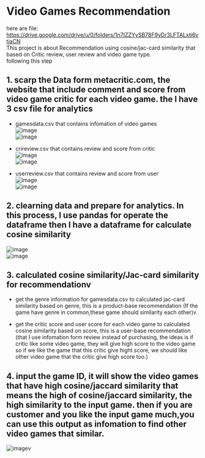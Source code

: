 # Video Games Recommendation
here are file: https://drive.google.com/drive/u/0/folders/1n7IZZYySB78F9yDr3LFTALxti6vtjaCN <br/>
This project is about Recommendation using cosine/jac-card similarity that based on Critic review, user review and video game type. <br/>
following this step<br/>

## 1. scarp the Data form metacritic.com, the website that include comment and score from video game critic for each video game. the I have 3 csv file for analytics<br/>
- gamesdata.csv that contains infomation of video games<br/>
![image](https://user-images.githubusercontent.com/118603598/211808425-e0557625-b186-4cc7-8348-2bcbc82b31cb.png)<br/>
![image](https://user-images.githubusercontent.com/118603598/211808535-53e2761b-0360-4699-8139-8d1d6aa6793d.png)<br/>

- crireview.csv that contains review and score from critic<br/>
![image](https://user-images.githubusercontent.com/118603598/211808638-0a8028e1-9ad0-42e2-9d92-cb447628a125.png)<br/>
![image](https://user-images.githubusercontent.com/118603598/211809332-1f3d70d0-a047-403c-a93f-e62215365401.png)<br/>

- userreview.csv that contains review and score from user<br/>
![image](https://user-images.githubusercontent.com/118603598/211808732-748d257c-6eab-4fb8-840c-9e51ea2bba1c.png)<br/>
![image](https://user-images.githubusercontent.com/118603598/211809424-248eafac-cae4-420d-a9b4-40eeb563f093.png)<br/>

## 2. clearning data and prepare for analytics. In this process, I use pandas for operate the dataframe then I have a dataframe for calculate cosine similarity<br/>
![image](https://user-images.githubusercontent.com/118603598/211809659-7d2902e3-7699-47a5-9072-f741305dd1db.png)<br/>
![image](https://user-images.githubusercontent.com/118603598/211810020-38ff187d-c449-43b9-a3be-3e833bc22080.png)<br/>


## 3. calculated cosine similarity/Jac-card similarity for recommendationv
- get the genre information for gamesdata.csv to calculated jac-card similarity based on genre, this is a product-base recommendation (If the game have genre in common,these game should similarity each other)v

- get the critic score and user score for each video game to calculated cosine similarity based on score, this is a user-base recommendation (that I use infomation form review instead of purchasing, the ideas is if critic like some video game, they will give high score to the video game so if we like the game that this critic give hight score, we should like other video game that the critic give high score too.)<br/>

## 4. input the game ID, it will show the video games that have high cosine/jaccard similarity that means the high of cosine/jaccard similarity, the high similarity to the input game. then if you are customer and you like the input game much,you can use this output as infomation to find other video games that similar.<br/>
![image](https://user-images.githubusercontent.com/118603598/211811203-07d2de72-e66b-4530-94bc-c87b1c0abe5a.png)v



